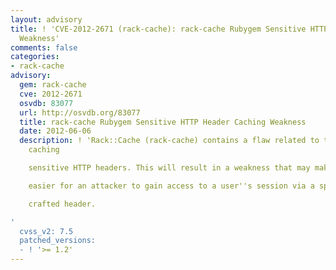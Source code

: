 ```yaml
---
layout: advisory
title: ! 'CVE-2012-2671 (rack-cache): rack-cache Rubygem Sensitive HTTP Header Caching
  Weakness'
comments: false
categories:
- rack-cache
advisory:
  gem: rack-cache
  cve: 2012-2671
  osvdb: 83077
  url: http://osvdb.org/83077
  title: rack-cache Rubygem Sensitive HTTP Header Caching Weakness
  date: 2012-06-06
  description: ! 'Rack::Cache (rack-cache) contains a flaw related to the rubygem
    caching

    sensitive HTTP headers. This will result in a weakness that may make it

    easier for an attacker to gain access to a user''s session via a specially

    crafted header.

'
  cvss_v2: 7.5
  patched_versions:
  - ! '>= 1.2'
---
```

